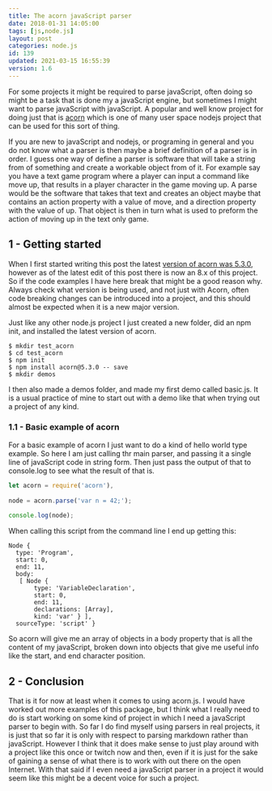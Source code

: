 ```yaml
---
title: The acorn javaScript parser
date: 2018-01-31 14:05:00
tags: [js,node.js]
layout: post
categories: node.js
id: 139
updated: 2021-03-15 16:55:39
version: 1.6
---
```


For some projects it might be required to parse javaScript, often doing so might be a task that is done my a javaScript engine, but sometimes I might want to parse javaScript with javaScript. A popular and well know project for doing just that is [acorn](https://www.npmjs.com/package/acorn) which is one of many user space nodejs project that can be used for this sort of thing.

If you are new to javaScript and nodejs, or programing in general and you do not know what a parser is then maybe a brief definition of a parser is in order. I guess one way of define a parser is software that will take a string from of something and create a workable object from of it. For example say you have a text game program where a player can input a command like move up, that results in a player character in the game moving up. A parse would be the software that takes that text and creates an object maybe that contains an action property with a value of move, and a direction property with the value of up. That object is then in turn what is used to preform the action of moving up in the text only game.

<!-- more -->

## 1 - Getting started

When I first started writing this post the latest [version of acorn was 5.3.0](https://github.com/acornjs/acorn/tree/5.3.0), however as of the latest edit of this post there is now an 8.x of this project. So if the code examples I have here break that might be a good reason why. Always check what version is being used, and not just with Acorn, often code breaking changes can be introduced into a project, and this should almost be expected when it is a new major version.


Just like any other node.js project I just created a new folder, did an npm init, and installed the latest version of acorn. 
```
$ mkdir test_acorn
$ cd test_acorn
$ npm init
$ npm install acorn@5.3.0 -- save
$ mkdir demos
```

I then also made a demos folder, and made my first demo called basic.js. It is a usual practice of mine to start out with a demo like that when trying out a project of any kind.

### 1.1 - Basic example of acorn

For a basic example of acorn I just want to do a kind of hello world type example. So here I am just calling thr main parser, and passing it a single line of javaScript code in string form. Then just pass the output of that to console.log to see what the result of that is.

```js
let acorn = require('acorn'),
 
node = acorn.parse('var n = 42;');
 
console.log(node);
```

When calling this script from the command line I end up getting this:

```
Node {
  type: 'Program',
  start: 0,
  end: 11,
  body:
   [ Node {
       type: 'VariableDeclaration',
       start: 0,
       end: 11,
       declarations: [Array],
       kind: 'var' } ],
  sourceType: 'script' }
```

So acorn will give me an array of objects in a body property that is all the content of my javaScript, broken down into objects that give me useful info like the start, and end character position.

## 2 - Conclusion

That is it for now at least when it comes to using acorn.js. I would have worked out more examples of this package, but I think what I really need to do is start working on some kind of project in which I need a javaScript parser to begin with. So far I do find myself using parsers in real projects, it is just that so far it is only with respect to parsing markdown rather than javaScript. However I think that it does make sense to just play around with a project like this once or twitch now and then, even if it is just for the sake of gaining a sense of what there is to work with out there on the open Internet. With that said if I even need a javaScript parser in a project it would seem like this might be a decent voice for such a project.
